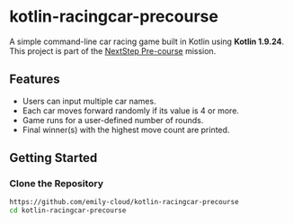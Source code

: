 # kotlin-racingcar-precourse

A simple command-line car racing game built in Kotlin using **Kotlin 1.9.24**. 
This project is part of the [NextStep Pre-course](https://edu.nextstep.camp/) mission.

##  Features

- Users can input multiple car names.
- Each car moves forward randomly if its value is 4 or more.
- Game runs for a user-defined number of rounds.
- Final winner(s) with the highest move count are printed.

## Getting Started

### Clone the Repository

```bash
https://github.com/emily-cloud/kotlin-racingcar-precourse
cd kotlin-racingcar-precourse
